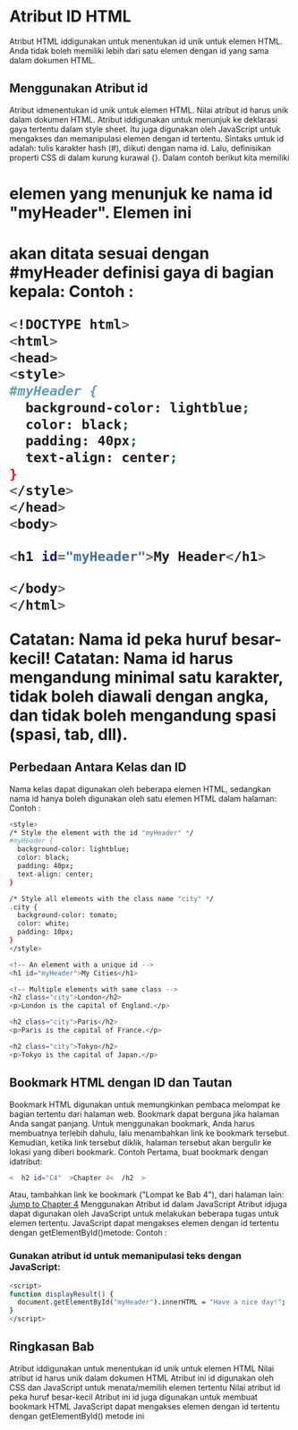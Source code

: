 # Atribut ID HTML
Atribut HTML iddigunakan untuk menentukan id unik untuk elemen HTML.
Anda tidak boleh memiliki lebih dari satu elemen dengan id yang sama dalam dokumen HTML.
## Menggunakan Atribut id
Atribut idmenentukan id unik untuk elemen HTML. Nilai atribut id harus unik dalam dokumen HTML.
Atribut iddigunakan untuk menunjuk ke deklarasi gaya tertentu dalam style sheet. Itu juga digunakan oleh JavaScript untuk mengakses dan memanipulasi elemen dengan id tertentu.
Sintaks untuk id adalah: tulis karakter hash (#), diikuti dengan nama id. Lalu, definisikan properti CSS di dalam kurung kurawal {}.
Dalam contoh berikut kita memiliki <h1>elemen yang menunjuk ke nama id "myHeader". Elemen ini <h1> akan ditata sesuai dengan #myHeader definisi gaya di bagian kepala:
Contoh : 
```sh
<!DOCTYPE html>
<html>
<head>
<style>
#myHeader {
  background-color: lightblue;
  color: black;
  padding: 40px;
  text-align: center;
}
</style>
</head>
<body>

<h1 id="myHeader">My Header</h1>

</body>
</html>
```
Catatan: Nama id peka huruf besar-kecil!
Catatan: Nama id harus mengandung minimal satu karakter, tidak boleh diawali dengan angka, dan tidak boleh mengandung spasi (spasi, tab, dll).
## Perbedaan Antara Kelas dan ID
Nama kelas dapat digunakan oleh beberapa elemen HTML, sedangkan nama id hanya boleh digunakan oleh satu elemen HTML dalam halaman:
Contoh : 
```sh
<style>
/* Style the element with the id "myHeader" */
#myHeader {
  background-color: lightblue;
  color: black;
  padding: 40px;
  text-align: center;
}

/* Style all elements with the class name "city" */
.city {
  background-color: tomato;
  color: white;
  padding: 10px;
}
</style>

<!-- An element with a unique id -->
<h1 id="myHeader">My Cities</h1>

<!-- Multiple elements with same class -->
<h2 class="city">London</h2>
<p>London is the capital of England.</p>

<h2 class="city">Paris</h2>
<p>Paris is the capital of France.</p>

<h2 class="city">Tokyo</h2>
<p>Tokyo is the capital of Japan.</p>
```
## Bookmark HTML dengan ID dan Tautan
Bookmark HTML digunakan untuk memungkinkan pembaca melompat ke bagian tertentu dari halaman web.
Bookmark dapat berguna jika halaman Anda sangat panjang.
Untuk menggunakan bookmark, Anda harus membuatnya terlebih dahulu, lalu menambahkan link ke bookmark tersebut.
Kemudian, ketika link tersebut diklik, halaman tersebut akan bergulir ke lokasi yang diberi bookmark.
Contoh
Pertama, buat bookmark dengan idatribut:
```sh
<  h2 id="C4"  >Chapter 4<  /h2  >
```
Atau, tambahkan link ke bookmark ("Lompat ke Bab 4"), dari halaman lain:
<a href="html_demo.html#C4">Jump to Chapter 4</a>
Menggunakan Atribut id dalam JavaScript
Atribut idjuga dapat digunakan oleh JavaScript untuk melakukan beberapa tugas untuk elemen tertentu.
JavaScript dapat mengakses elemen dengan id tertentu dengan getElementById()metode:
Contoh : 
### Gunakan atribut id untuk memanipulasi teks dengan JavaScript:
```sh
<script>
function displayResult() {
  document.getElementById("myHeader").innerHTML = "Have a nice day!";
}
</script>
```
## Ringkasan Bab
Atribut iddigunakan untuk menentukan id unik untuk elemen HTML
Nilai atribut id harus unik dalam dokumen HTML
Atribut ini id digunakan oleh CSS dan JavaScript untuk menata/memilih elemen tertentu
Nilai atribut id peka huruf besar-kecil
Atribut ini id juga digunakan untuk membuat bookmark HTML
JavaScript dapat mengakses elemen dengan id tertentu dengan getElementById() metode ini
